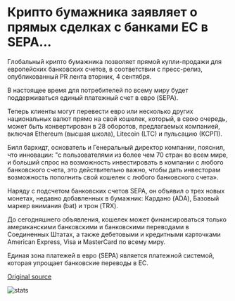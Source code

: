 # Крипто бумажника заявляет о прямых сделках с банками ЕС в SEPA...

Глобальный крипто бумажника позволяет прямой купли-продажи для европейских банковских счетов, в соответствии с пресс-релиз, опубликованный PR лента вторник, 4 сентября.

В настоящее время для потребителей по всему миру будет поддерживаться единый платежный счет в евро (SEPA).

Теперь клиенты могут перевести евро или несколько других национальных валют прямо на свой кошелек, который, в свою очередь, может быть конвертирован в 28 оборотов, предлагаемых компанией, включая Ethereum (высшая школа), Litecoin (LTC) и пульсацию (КСРП).

Билл бархидт, основатель и Генеральный директор компании, пояснил, что инновации: "с пользователями из более чем 70 стран во всем мире, и больший спрос на возможность инвестировать в компании с любого банковского счета, это действительно важно, чтобы дать инвесторам возможность пополнить свой кошелек с любого банковского счета».

Наряду с подсчетом банковских счетов SEPA, он объявил о трех новых монетах, недавно добавленных в бумажник: Кардано (ADA), Базовый маркер внимания (bat) и трон (TRX).

До сегодняшнего объявления, кошелек может финансироваться только американскими банковскими и банковскими переводами в Соединенных Штатах, а также дебетовыми и кредитными карточками American Express, Visa и MasterCard по всему миру.

Единая зона платежей в евро (SEPA) является платежной системой, которая упрощает банковские переводы в ЕС.

[Original source](https://cointelegraph.com/news/crypto-wallet-abra-announces-direct-transactions-from-eu-banks-in-sepa)

![stats](https://c.statcounter.com/11760860/0/a89fa40b/1/ "stats")